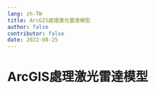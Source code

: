```yaml
---
lang: zh-TW
title: ArcGIS處理激光雷達模型
author: false
contributor: false
date: 2022-08-25
---
```


# ArcGIS處理激光雷達模型

